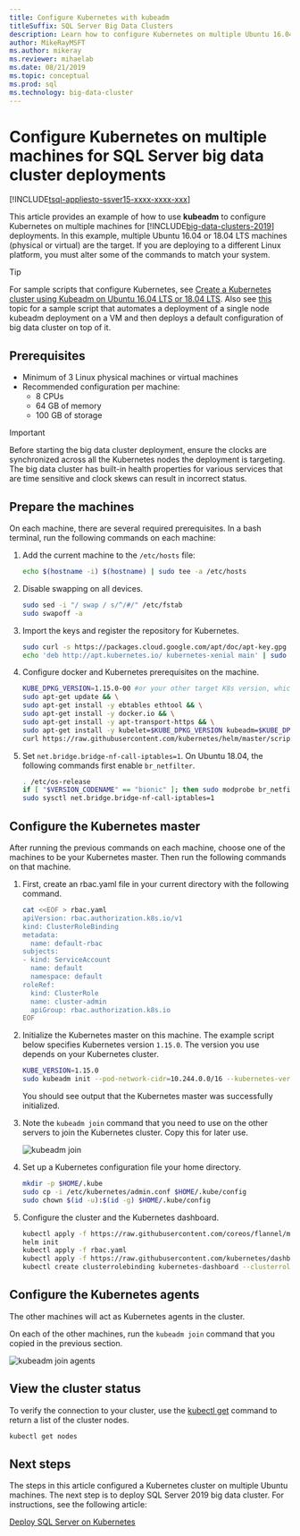 ```yaml
---
title: Configure Kubernetes with kubeadm
titleSuffix: SQL Server Big Data Clusters
description: Learn how to configure Kubernetes on multiple Ubuntu 16.04 or 18.04 machines (physical or virtual) for [!INCLUDE[big-data-clusters-2019](../includes/ssbigdataclusters-ver15.md)] deployments.
author: MikeRayMSFT 
ms.author: mikeray
ms.reviewer: mihaelab
ms.date: 08/21/2019
ms.topic: conceptual
ms.prod: sql
ms.technology: big-data-cluster
---
```


# Configure Kubernetes on multiple machines for SQL Server big data cluster deployments

[!INCLUDE[tsql-appliesto-ssver15-xxxx-xxxx-xxx](../includes/tsql-appliesto-ssver15-xxxx-xxxx-xxx.md)]

This article provides an example of how to use **kubeadm** to configure Kubernetes on multiple machines for [!INCLUDE[big-data-clusters-2019](../includes/ssbigdataclusters-ver15.md)] deployments. In this example, multiple Ubuntu 16.04 or 18.04 LTS machines (physical or virtual) are the target. If you are deploying to a different Linux platform, you must alter some of the commands to match your system.  

> [!TIP] 
> For sample scripts that configure Kubernetes, see [Create a Kubernetes cluster using Kubeadm on Ubuntu 16.04 LTS or 18.04 LTS](https://github.com/Microsoft/sql-server-samples/tree/master/samples/features/sql-big-data-cluster/deployment/kubeadm).
Also see [this](deployment-script-single-node-kubeadm.md) topic for a sample script that automates a deployment of a single node kubeadm deployment on a VM and then deploys a default configuration of big data cluster on top of it.

## Prerequisites

- Minimum of 3 Linux physical machines or virtual machines
- Recommended configuration per machine:
   - 8 CPUs
   - 64 GB of memory
   - 100 GB of storage
 
> [!Important] 
> Before starting the big data cluster deployment, ensure the clocks are synchronized across all the Kubernetes nodes the deployment is targeting. The big data cluster has built-in health properties for various services that are time sensitive and clock skews can result in incorrect status.

## Prepare the machines

On each machine, there are several required prerequisites. In a bash terminal, run the following commands on each machine:

1. Add the current machine to the `/etc/hosts` file:

   ```bash
   echo $(hostname -i) $(hostname) | sudo tee -a /etc/hosts
   ```

1. Disable swapping on all devices.

   ```bash
   sudo sed -i "/ swap / s/^/#/" /etc/fstab
   sudo swapoff -a
   ```

1. Import the keys and register the repository for Kubernetes.

   ```bash
   sudo curl -s https://packages.cloud.google.com/apt/doc/apt-key.gpg | sudo apt-key add -
   echo 'deb http://apt.kubernetes.io/ kubernetes-xenial main' | sudo tee -a /etc/apt/sources.list.d/kubernetes.list
   ```

1. Configure docker and Kubernetes prerequisites on the machine.

   ```bash
   KUBE_DPKG_VERSION=1.15.0-00 #or your other target K8s version, which should be at least 1.13.
   sudo apt-get update && \
   sudo apt-get install -y ebtables ethtool && \
   sudo apt-get install -y docker.io && \
   sudo apt-get install -y apt-transport-https && \
   sudo apt-get install -y kubelet=$KUBE_DPKG_VERSION kubeadm=$KUBE_DPKG_VERSION kubectl=$KUBE_DPKG_VERSION && \
   curl https://raw.githubusercontent.com/kubernetes/helm/master/scripts/get | bash
   ```
 
1. Set `net.bridge.bridge-nf-call-iptables=1`. On Ubuntu 18.04, the following commands first enable `br_netfilter`.

   ```bash
   . /etc/os-release
   if [ "$VERSION_CODENAME" == "bionic" ]; then sudo modprobe br_netfilter; fi
   sudo sysctl net.bridge.bridge-nf-call-iptables=1
   ```

## Configure the Kubernetes master

After running the previous commands on each machine, choose one of the machines to be your Kubernetes master. Then run the following commands on that machine.

1. First, create an rbac.yaml file in your current directory with the following command. 

   ```bash
   cat <<EOF > rbac.yaml
   apiVersion: rbac.authorization.k8s.io/v1
   kind: ClusterRoleBinding
   metadata:
     name: default-rbac
   subjects:
   - kind: ServiceAccount
     name: default
     namespace: default
   roleRef:
     kind: ClusterRole
     name: cluster-admin
     apiGroup: rbac.authorization.k8s.io
   EOF
   ```

1. Initialize the Kubernetes master on this machine. The example script below specifies Kubernetes version `1.15.0`. The version you use depends on your Kubernetes cluster.

   ```bash
   KUBE_VERSION=1.15.0
   sudo kubeadm init --pod-network-cidr=10.244.0.0/16 --kubernetes-version=$KUBE_VERSION
   ```

   You should see output that the Kubernetes master was successfully initialized.

1. Note the `kubeadm join` command that you need to use on the other servers to join the Kubernetes cluster. Copy this for later use.

   ![kubeadm join](./media/deploy-with-kubeadm/kubeadm-join.png)

1. Set up a Kubernetes configuration file your home directory.

   ```bash
   mkdir -p $HOME/.kube
   sudo cp -i /etc/kubernetes/admin.conf $HOME/.kube/config
   sudo chown $(id -u):$(id -g) $HOME/.kube/config
   ```

1. Configure the cluster and the Kubernetes dashboard.

   ```bash
   kubectl apply -f https://raw.githubusercontent.com/coreos/flannel/master/Documentation/kube-flannel.yml
   helm init
   kubectl apply -f rbac.yaml
   kubectl apply -f https://raw.githubusercontent.com/kubernetes/dashboard/v1.10.1/src/deploy/recommended/kubernetes-dashboard.yaml
   kubectl create clusterrolebinding kubernetes-dashboard --clusterrole=cluster-admin --serviceaccount=kube-system:kubernetes-dashboard
   ```

## Configure the Kubernetes agents

The other machines will act as Kubernetes agents in the cluster. 

On each of the other machines, run the `kubeadm join` command that you copied in the previous section.

![kubeadm join agents](./media/deploy-with-kubeadm/kubeadm-join-agents.png)

## View the cluster status

To verify the connection to your cluster, use the [kubectl get](https://kubernetes.io/docs/reference/generated/kubectl/kubectl-commands) command to return a list of the cluster nodes.

```bash
kubectl get nodes
```

## Next steps

The steps in this article configured a Kubernetes cluster on multiple Ubuntu machines. The next step is to deploy SQL Server 2019 big data cluster. For instructions, see the following article:

[Deploy SQL Server on Kubernetes](deployment-guidance.md#deploy)
